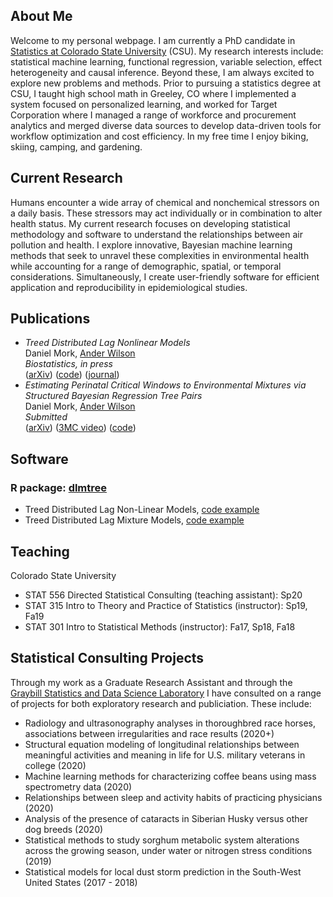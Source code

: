 ## About Me
Welcome to my personal webpage. I am currently a PhD candidate in [Statistics at Colorado State University](https://statistics.colostate.edu/) (CSU). My research interests include: statistical machine learning, functional regression, variable selection, effect heterogeneity and causal inference. Beyond these, I am always excited to explore new problems and methods. Prior to pursuing a statistics degree at CSU, I taught high school math in Greeley, CO where I implemented a system focused on personalized learning, and worked for Target Corporation where I managed a range of workforce and procurement analytics and merged diverse data sources to develop data-driven tools for workflow optimization and cost efficiency. In my free time I enjoy biking, skiing, camping, and gardening.

## Current Research
Humans encounter a wide array of chemical and nonchemical stressors on a daily basis. These stressors may act individually or in combination to alter health status. My current research focuses on developing statistical methodology and software to understand the relationships between air pollution and health.  I explore innovative, Bayesian machine learning methods that seek to unravel these complexities in environmental health while accounting for a range of demographic, spatial, or temporal considerations. Simultaneously, I create user-friendly software for efficient application and reproducibility in epidemiological studies.

## Publications
- *Treed Distributed Lag Nonlinear Models*<br />Daniel Mork, [Ander Wilson](https://anderwilson.github.io/)<br /><em>Biostatistics, in press</em> <br />([arXiv](https://arxiv.org/abs/2010.06147)) ([code](https://github.com/danielmork/dlmtree)) ([journal](https://doi.org/10.1093/biostatistics/kxaa051))<br />
- *Estimating Perinatal Critical Windows to Environmental Mixtures via Structured Bayesian Regression Tree Pairs*<br />Daniel Mork, [Ander Wilson](https://anderwilson.github.io/)<br /><em>Submitted</em><br />([arXiv](http://arxiv.org/abs/2102.09071)) ([3MC video](https://youtu.be/UR3jvu8Wn3k?t=28)) ([code](https://github.com/danielmork/dlmtree))

## Software
### R package: [dlmtree](https://github.com/danielmork/dlmtree)
- Treed Distributed Lag Non-Linear Models, [code example](https://danielmork.github.io/dlmtree/TDLNM_Example.html)
- Treed Distributed Lag Mixture Models, [code example](https://danielmork.github.io/dlmtree/TDLMM_Example.html)

## Teaching
Colorado State University
- STAT 556 Directed Statistical Consulting (teaching assistant): Sp20
- STAT 315 Intro to Theory and Practice of Statistics (instructor): Sp19, Fa19
- STAT 301 Intro to Statistical Methods (instructor): Fa17, Sp18, Fa18

## Statistical Consulting Projects
Through my work as a Graduate Research Assistant and through the [Graybill Statistics and Data Science Laboratory](https://statlab.colostate.edu/) I have consulted on a range of projects for both exploratory research and publiciation. These include:
- Radiology and ultrasonography analyses in thoroughbred race horses, associations between irregularities and race results (2020+)
- Structural equation modeling of longitudinal relationships between meaningful activities and meaning in life for U.S. military veterans in college (2020)
- Machine learning methods for characterizing coffee beans using mass spectrometry data (2020)
- Relationships between sleep and activity habits of practicing physicians (2020)
- Analysis of the presence of cataracts in Siberian Husky versus other dog breeds (2020)
- Statistical methods to study sorghum metabolic system alterations across the growing season, under water or nitrogen stress conditions (2019)
- Statistical models for local dust storm prediction in the South-West United States (2017 - 2018)

